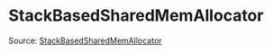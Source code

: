 # StackBasedSharedMemAllocator

Source: [StackBasedSharedMemAllocator](../csrc/device_lower/pass/alias_memory.cpp#L1689)
